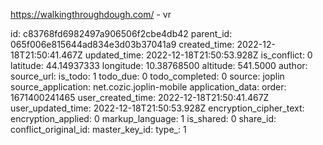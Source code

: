 https://walkingthroughdough.com/ - vr

id: c83768fd6982497a906506f2cbe4db42
parent_id: 065f006e815644ad834e3d03b37041a9
created_time: 2022-12-18T21:50:41.467Z
updated_time: 2022-12-18T21:50:53.928Z
is_conflict: 0
latitude: 44.14937333
longitude: 10.38768500
altitude: 541.5000
author: 
source_url: 
is_todo: 1
todo_due: 0
todo_completed: 0
source: joplin
source_application: net.cozic.joplin-mobile
application_data: 
order: 1671400241465
user_created_time: 2022-12-18T21:50:41.467Z
user_updated_time: 2022-12-18T21:50:53.928Z
encryption_cipher_text: 
encryption_applied: 0
markup_language: 1
is_shared: 0
share_id: 
conflict_original_id: 
master_key_id: 
type_: 1